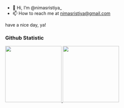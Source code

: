 - 👋 Hi, I’m @nimasristiya_
- 📫 How to reach me at nimasristiya@gmail.com

have a nice day, ya!


### Github Statistic
<p align="left">
<a href="https://github.com/penuliscode">
  <img height="180em" src="https://github-readme-stats-eight-theta.vercel.app/api?username=penuliscode&show_icons=true&theme=algolia&include_all_commits=true&count_private=true"/>
  <img height="180em" src="https://github-readme-stats-eight-theta.vercel.app/api/top-langs/?username=penuliscode&layout=compact&layout=compact&theme=algolia"/>
</a>
</p>


<!---
nimasristiya/nimasristiya is a ✨ special ✨ repository because its `README.md` (this file) appears on your GitHub profile.
You can click the Preview link to take a look at your changes.
--->
